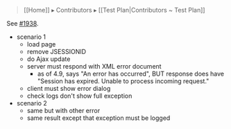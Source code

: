 > [[Home]] ▸ Contributors ▸ [[Test Plan|Contributors ~ Test Plan]]

See [#1938](https://github.com/orbeon/orbeon-forms/issues/1938).

- scenario 1
  - load page
  - remove JSESSIONID
  - do Ajax update
  - server must respond with XML error document
    - as of 4.9, says "An error has occurred", BUT response does have "Session has expired. Unable to process incoming request."
  - client must show error dialog
  - check logs don't show full exception
- scenario 2
  - same but with other error
  - same result except that exception must be logged

